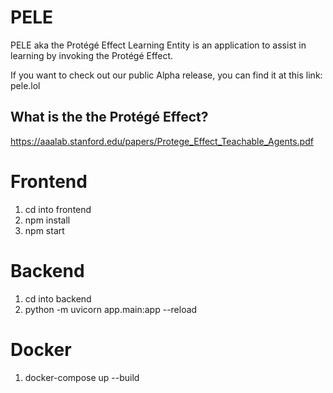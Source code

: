 # PELE
PELE aka the Protégé Effect Learning Entity is an application to assist in learning by invoking the Protégé Effect. 

If you want to check out our public Alpha release, you can find it at this link: pele.lol

## What is the the Protégé Effect?
https://aaalab.stanford.edu/papers/Protege_Effect_Teachable_Agents.pdf

# Frontend

1. cd into frontend
2. npm install
3. npm start

# Backend

1. cd into backend
2. python -m uvicorn app.main:app --reload


# Docker

1. docker-compose up --build